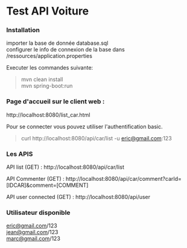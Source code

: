 # Test API Voiture

### Installation
importer la base de donnée database.sql<br>
configurer le info de connexion de la base dans /ressources/application.properties<br>

Executer les commandes suivante:
>mvn clean install<br>
>mvn spring-boot:run

### Page d'accueil sur le client web : 
http://localhost:8080/list_car.html

Pour se connecter vous pouvez utiliser l'authentification basic.
>curl http://localhost:8080/api/car/list -u eric@gmail.com:123

### Les APIS
API list (GET) : http://localhost:8080/api/car/list

API Commenter (GET) :  http://localhost:8080/api/car/comment?carId=[IDCAR]&comment=[COMMENT]

API user connected (GET) :  http://localhost:8080/api/user

### Utilisateur disponible

eric@gmail.com/123<br>
jean@gmail.com/123<br>
marc@gmail.com/123